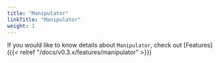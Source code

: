 ```yaml
---
title: "Manipulator"
linkTitle: "Manipulator"
weight: 1
---
```


If you would like to know details about `Manipulator`, check out [Features]({{< relref "/docs/v0.3.x/features/manipulator" >}})
